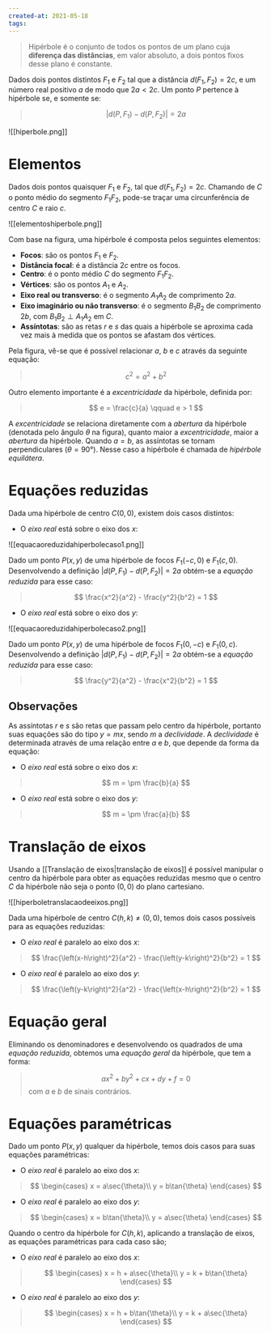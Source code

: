 ```yaml
---
created-at: 2021-05-18
tags:
---
```

> Hipérbole é o conjunto de todos os pontos de um plano cuja **diferença das distâncias**, em valor absoluto, a dois pontos fixos desse plano é constante.

Dados dois pontos distintos $F_1$ e $F_2$ tal que a distância $d(F_1, F_2) = 2c$, e um número real positivo $a$ de modo que $2a < 2c$. Um ponto $P$ pertence à hipérbole se, e somente se:

>$$
  |d(P,F_1) - d(P,F_2)| = 2a
>$$

![[hiperbole.png]]

# Elementos
Dados dois pontos quaisquer $F_1$ e $F_2$, tal que $d(F_1,F_2) = 2c$. Chamando de $C$ o ponto médio do segmento $F_1F_2$, pode-se traçar uma circunferência de centro $C$ e raio $c$.

![[elementoshiperbole.png]]

Com base na figura, uma hipérbole é composta pelos seguintes elementos:
- **Focos**: são os pontos $F_1$ e $F_2$.
- **Distância focal**: é a distância $2c$ entre os focos.
- **Centro**: é o ponto médio $C$ do segmento $F_1F_2$.
- **Vértices**: são os pontos $A_1$ e $A_2$.
- **Eixo real ou transverso**: é o segmento $A_1A_2$ de comprimento $2a$.
- **Eixo imaginário ou não transverso**: é o segmento $B_1B_2$ de comprimento $2b$, com $B_1B_2 \perp A_1A_2$ em $C$.
- **Assíntotas**: são as retas $r$ e $s$ das quais a hipérbole se aproxima cada vez mais à medida que os pontos se afastam dos vértices.

Pela figura, vê-se que é possível relacionar $a$, $b$ e $c$ através da seguinte equação:
>$$
  c^2 = a^2 + b^2
>$$

Outro elemento importante é a *excentricidade* da hipérbole, definida por:

>$$
  e = \frac{c}{a} \qquad e > 1
>$$

A *excentricidade* se relaciona diretamente com a *abertura* da hipérbole (denotada pelo ângulo $\theta$ na figura), quanto maior a *excentricidade*, maior a *abertura* da hipérbole. Quando $a = b$, as assíntotas se tornam perpendiculares ($\theta = 90°$). Nesse caso a hipérbole é chamada de *hipérbole equilátera*.

# Equações reduzidas
Dada uma hipérbole de centro $C(0,0)$, existem dois casos distintos:

- O *eixo real* está sobre o eixo dos $x$:

![[equacaoreduzidahiperbolecaso1.png]]

Dado um ponto $P(x,y)$ de uma hipérbole de focos $F_1(-c,0)$  e $F_1(c,0)$. Desenvolvendo a definição $|d(P,F_1) - d(P,F_2)| = 2a$ obtém-se a *equação reduzida* para esse caso:

>$$
  \frac{x^2}{a^2} - \frac{y^2}{b^2} = 1
>$$

- O *eixo real* está sobre o eixo dos $y$:

![[equacaoreduzidahiperbolecaso2.png]]

Dado um ponto $P(x,y)$ de uma hipérbole de focos $F_1(0,-c)$  e $F_1(0,c)$. Desenvolvendo a definição $|d(P,F_1) - d(P,F_2)| = 2a$ obtém-se a *equação reduzida* para esse caso:

>$$
  \frac{y^2}{a^2} - \frac{x^2}{b^2} = 1
>$$

## Observações
As assíntotas $r$ e $s$ são retas que passam pelo centro da hipérbole, portanto suas equações são do tipo $y = mx$, sendo $m$ a *declividade*. A *declividade* é determinada através de uma relação entre $a$ e $b$, que depende da forma da equação:

- O *eixo real* está sobre o eixo dos $x$:

>$$
  m = \pm \frac{b}{a}
>$$

- O *eixo real* está sobre o eixo dos $y$:

>$$
  m = \pm \frac{a}{b}
>$$

# Translação de eixos
Usando a [[Translação de eixos|translação de eixos]] é possível manipular o centro da hipérbole para obter as equações reduzidas mesmo que o centro $C$ da hipérbole não seja o ponto $(0,0)$ do plano cartesiano.

![[hiperboletranslacaodeeixos.png]]

Dada uma hipérbole de centro $C(h,k) \neq (0,0)$, temos dois casos possíveis para as equações reduzidas:

- O *eixo real* é paralelo ao eixo dos $x$:

>$$
  \frac{\left(x-h\right)^2}{a^2} - \frac{\left(y-k\right)^2}{b^2} = 1
>$$

- O *eixo real* é paralelo ao eixo dos $y$:

>$$
  \frac{\left(y-k\right)^2}{a^2} - \frac{\left(x-h\right)^2}{b^2} = 1
>$$

# Equação geral
Eliminando os denominadores e desenvolvendo os quadrados de uma *equação reduzida*, obtemos uma *equação geral* da hipérbole, que tem a forma:

>$$
  ax^2 + by^2 + cx + dy + f = 0
>$$
> com $a$ e $b$ de sinais contrários.

# Equações paramétricas
Dado um ponto $P(x,y)$ qualquer da hipérbole, temos dois casos para suas equações paramétricas:

- O *eixo real* é paralelo ao eixo dos $x$:

>$$
\begin{cases}
  x = a\sec{\theta}\\
  y = b\tan{\theta}
\end{cases}
>$$

- O *eixo real* é paralelo ao eixo dos $y$:

>$$
\begin{cases}
  x = b\tan{\theta}\\
  y = a\sec{\theta}
\end{cases}
>$$

Quando o centro da hipérbole for $C(h,k)$, aplicando a translação de eixos, as equações paramétricas para cada caso são;

- O *eixo real* é paralelo ao eixo dos $x$:

>$$
\begin{cases}
  x = h + a\sec{\theta}\\
  y = k + b\tan{\theta}
\end{cases}
>$$

- O *eixo real* é paralelo ao eixo dos $y$:

>$$
\begin{cases}
  x = h + b\tan{\theta}\\
  y = k + a\sec{\theta}
\end{cases}
>$$